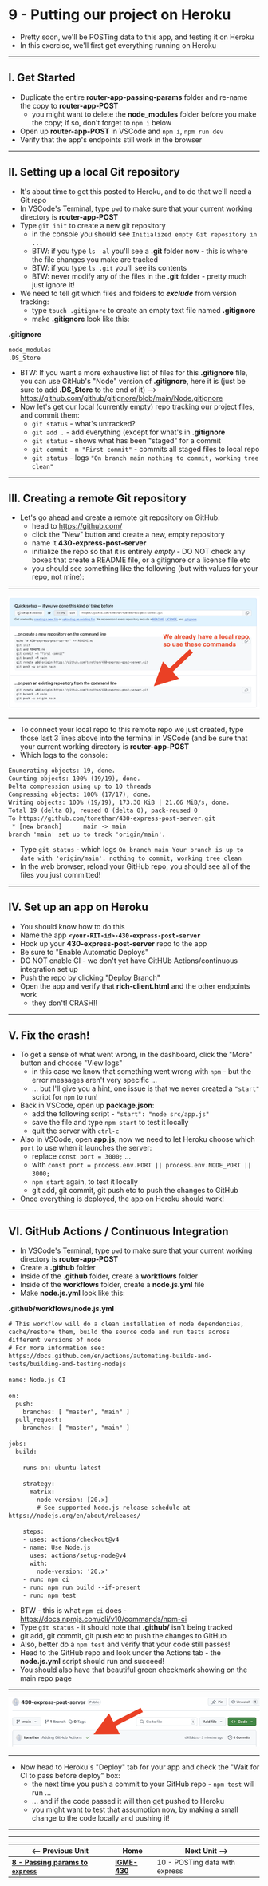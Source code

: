 # 9 - Putting our project on Heroku

- Pretty soon, we'll be POSTing data to this app, and testing it on Heroku
- In this exercise, we'll first get everything running on Heroku

---

## I. Get Started
- Duplicate the entire **router-app-passing-params** folder and re-name the copy to **router-app-POST**
  - you might want to delete the **node_modules** folder before you make the copy; if so, don't forget to `npm i` below
- Open up **router-app-POST** in VSCode and `npm i`,  `npm run dev`
- Verify that the app's endpoints still work in the browser

---

## II. Setting up a local Git repository
- It's about time to get this posted to Heroku, and to do that we'll need a Git repo
- In VSCode's Terminal, type `pwd` to make sure that your current working directory is **router-app-POST**
- Type `git init` to create a new git repository
  - in the console you should see `Initialized empty Git repository in ...`
  - BTW: if you type `ls -al` you'll see a **.git**  folder now - this is where the file changes you make are tracked
  - BTW: if you type `ls .git` you'll see its contents
  - BTW: never modify any of the files in the **.git** folder - pretty much just ignore it!
- We need to tell git which files and folders to ***exclude*** from version tracking:
  - type `touch .gitignore` to create an empty text file named **.gitignore**
  - make **.gitignore** look like this:

**.gitignore**
```
node_modules
.DS_Store
```

- BTW: If you want a more exhaustive list of files for this **.gitignore** file, you can use GitHub's "Node" version of **.gitignore**, here it is (just be sure to add **.DS_Store** to the end of it) --> https://github.com/github/gitignore/blob/main/Node.gitignore
- Now let's get our local (currently empty) repo tracking our project files, and commit them:
  - `git status` - what's untracked?
  - `git add .` - add everything (except for what's in **.gitignore**
  - `git status` - shows what has been "staged" for a commit
  - `git commit -m "First commit"` - commits all staged files to local repo
  - `git status` - logs `"On branch main nothing to commit, working tree clean"`


---

## III. Creating a remote Git repository
- Let's go ahead and create a remote git repository on GitHub:
  - head to https://github.com/
  - click the "New" button and create a new, empty repository
  - name it **430-express-post-server**
  - initialize the repo so that it is entirely *empty* - DO NOT check any boxes that create a README file, or a gitignore or a license file etc
  - you should see something like the following (but with values for your repo, not mine):

---

![screenshot](_images/express-2.png)

---

- To connect your local repo to this remote repo we just created, type those last 3 lines above into the terminal in VSCode (and be sure that your current working directory is **router-app-POST**
- Which logs to the console:

```
Enumerating objects: 19, done.
Counting objects: 100% (19/19), done.
Delta compression using up to 10 threads
Compressing objects: 100% (17/17), done.
Writing objects: 100% (19/19), 173.30 KiB | 21.66 MiB/s, done.
Total 19 (delta 0), reused 0 (delta 0), pack-reused 0
To https://github.com/tonethar/430-express-post-server.git
 * [new branch]      main -> main
branch 'main' set up to track 'origin/main'.
```
- Type `git status` - which logs `On branch main Your branch is up to date with 'origin/main'. nothing to commit, working tree clean`
- In the web browser, reload your GitHub repo, you should see all of the files you just committed!

---

## IV. Set up an app on Heroku
- You should know how to do this
- Name the app **`<your-RIT-id>-430-express-post-server`**
- Hook up your **430-express-post-server** repo to the app
- Be sure to "Enable Automatic Deploys"
- DO NOT enable CI - we don't yet have GitHUb Actions/continuous integration set up
- Push the repo by clicking "Deploy Branch"
- Open the app and verify that **rich-client.html** and the other endpoints work
  - they don't! CRASH!!
 
---

## V. Fix the crash!
- To get a sense of what went wrong, in the dashboard, click the "More" button and choose "View logs"
  - in this case we know that something went wrong with `npm` - but the error messages aren't very specific ...
  - ... but I'll give you a hint, one issue is that we never created a `"start"` script for `npm` to run!
- Back in VSCode, open up **package.json**:
  - add the following script - `"start": "node src/app.js"`
  - save the file and type `npm start` to test it locally
  - quit the server with `ctrl-c`
- Also in VSCode, open **app.js**, now we need to let Heroku choose which `port` to use when it launches the server:
  - replace `const port = 3000;` ...
  - with `const port = process.env.PORT || process.env.NODE_PORT || 3000;`
  - `npm start` again, to test it locally
  - git add, git commit, git push etc to push the changes to GitHub
- Once everything is deployed, the app on Heroku should work!

---

## VI. GitHub Actions / Continuous Integration

- In VSCode's Terminal, type `pwd` to make sure that your current working directory is **router-app-POST**
- Create a **.github** folder
- Inside of the **.github** folder, create a **workflows** folder
- Inside of the **workflows** folder, create a **node.js.yml** file
- Make **node.js.yml** look like this:


**.github/workflows/node.js.yml**
```
# This workflow will do a clean installation of node dependencies, cache/restore them, build the source code and run tests across different versions of node
# For more information see: https://docs.github.com/en/actions/automating-builds-and-tests/building-and-testing-nodejs

name: Node.js CI

on:
  push:
    branches: [ "master", "main" ]
  pull_request:
    branches: [ "master", "main" ]

jobs:
  build:

    runs-on: ubuntu-latest

    strategy:
      matrix:
        node-version: [20.x]
        # See supported Node.js release schedule at https://nodejs.org/en/about/releases/

    steps:
    - uses: actions/checkout@v4
    - name: Use Node.js
      uses: actions/setup-node@v4
      with:
        node-version: '20.x'
    - run: npm ci
    - run: npm run build --if-present
    - run: npm test

```

- BTW - this is what `npm ci` does - https://docs.npmjs.com/cli/v10/commands/npm-ci
- Type `git status` - it should note that **.github/** isn't being tracked
- git add, git commit, git push etc to push the changes to GitHub
- Also, better do a `npm test` and verify that your code still passes!
- Head to the GitHub repo and look under the Actions tab - the **node.js.yml** script should run and succeed!
- You should also have that beautiful green checkmark showing on the main repo page

---

![screenshot](_images/express-3.png)

---

- Now head to Heroku's "Deploy" tab for your app and check the "Wait for CI to pass before deploy" box:
  - the next time you push a commit to your GitHub repo - `npm test` will run ...
  - ... and if the code passed it will then get pushed to Heroku
  - you might want to test that assumption now, by making a small change to the code locally and pushing it!
   
---
---

| <-- Previous Unit | Home | Next Unit -->
| --- | --- | --- 
| [**8 - Passing params to `express`**](8-passing-params-in-express.md)  |  [**IGME-430**](../) | 10 - POSTing data with express

